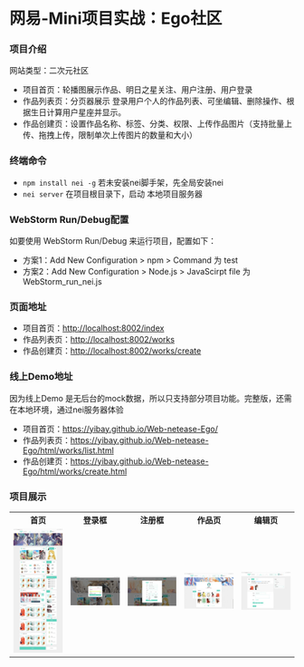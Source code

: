 <h1>网易-Mini项目实战：Ego社区</h1>
<h3>项目介绍</h3>
<p>网站类型：二次元社区</p>
<ul>
	<li>项目首页：轮播图展示作品、明日之星关注、用户注册、用户登录</li>
	<li>作品列表页：分页器展示 登录用户个人的作品列表、可坐编辑、删除操作、根据生日计算用户星座并显示。</li>
	<li>作品创建页：设置作品名称、标签、分类、权限、上传作品图片（支持批量上传、拖拽上传，限制单次上传图片的数量和大小）</li>
</ul>
<h3>终端命令</h3>
<ul>
	<li><code>npm install nei -g</code> 若未安装nei脚手架，先全局安装nei</li>
	<li><code>nei server</code> 在项目根目录下，启动 本地项目服务器</li>
</ul>
<h3>WebStorm Run/Debug配置</h3>
<p>如要使用 WebStorm Run/Debug 来运行项目，配置如下：</p>
<ul>
    <li>
        方案1：Add New Configuration > npm > Command 为 test
    </li>
    <li>
        方案2：Add New Configuration > Node.js > JavaScirpt file 为 WebStorm_run_nei.js 
    </li>
</ul>
<h3>页面地址</h3>
<ul>
	<li>项目首页：<a href="http://localhost:8002/index" target="_blank">http://localhost:8002/index</a></li>
	<li>作品列表页：<a href="http://localhost:8002/works" target="_blank">http://localhost:8002/works</a></li>
	<li>作品创建页：<a href="http://localhost:8002/works/create" target="_blank">http://localhost:8002/works/create</a></li>
</ul>
<h3>线上Demo地址</h3>
<p>因为线上Demo 是无后台的mock数据，所以只支持部分项目功能。完整版，还需在本地环境，通过nei服务器体验</p>
<ul>
	<li>项目首页：<a href="https://yibay.github.io/Web-netease-Ego/" target="_blank">https://yibay.github.io/Web-netease-Ego/</a></li>
	<li>作品列表页：<a href="https://yibay.github.io/Web-netease-Ego/html/works/list.html" target="_blank">https://yibay.github.io/Web-netease-Ego/html/works/list.html</a></li>
	<li>作品创建页：<a href="https://yibay.github.io/Web-netease-Ego/html/works/create.html" target="_blank">https://yibay.github.io/Web-netease-Ego/html/works/create.html</a></li>
</ul>
<h3>项目展示</h3>
<table>
	<tr style="text-align:center;">
		<th>首页</th>
		<th>登录框</th>
		<th>注册框</th>
		<th>作品页</th>
		<th>编辑页</th>
	</tr>
	<tr>
		<td><a href="./README_Img/index.jpg" target="_blank"><img src="./README_Img/index_sm.jpg" /></a></td>
		<td><a href="./README_Img/login.png" target="_blank"><img src="./README_Img/login_sm.jpg" /></a></td>
		<td><a href="./README_Img/register.png" target="_blank"><img src="./README_Img/register_sm.jpg" /></a></td>
		<td><a href="./README_Img/list.png" target="_blank"><img src="./README_Img/list_sm.jpg" /></a></td>
		<td><a href="./README_Img/create.png" target="_blank"><img src="./README_Img/create_sm.jpg" /></a></td>
	</tr>
</table>